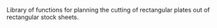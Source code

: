 Library of functions for planning the cutting of rectangular
plates out of rectangular stock sheets.
